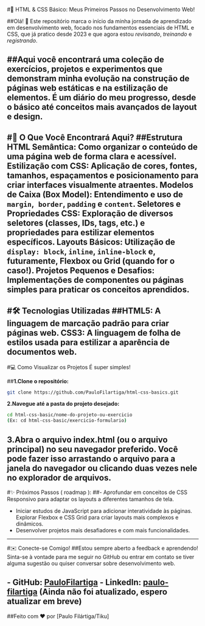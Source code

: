 #🚀 HTML & CSS Básico: Meus Primeiros Passos no Desenvolvimento Web!

##Olá! 👋 Este repositório marca o início da minha jornada de aprendizado em desenvolvimento web, focado nos fundamentos essenciais de HTML e CSS, que já pratico desde 2023 e que agora estou _revisando_, _treinando_ e _registrando_.

##Aqui você encontrará uma coleção de exercícios, projetos e experimentos que demonstram minha evolução na construção de páginas web estáticas e na estilização de elementos. É um diário do meu progresso, desde o básico até conceitos mais avançados de layout e design.
---
#🎯 O Que Você Encontrará Aqui?
##**Estrutura HTML Semântica:** Como organizar o conteúdo de uma página web de forma clara e acessível.
**Estilização com CSS:** Aplicação de cores, fontes, tamanhos, espaçamentos e posicionamento para criar interfaces visualmente atraentes.
**Modelos de Caixa (Box Model):** Entendimento e uso de ```margin```,``` border```, ```padding``` e ```content```.
**Seletores e Propriedades CSS:** Exploração de diversos seletores (classes, IDs, tags, etc.) e propriedades para estilizar elementos específicos.
Layouts Básicos: Utilização de ```display: block```, ```inline```, ```inline-block``` e, futuramente, Flexbox ou Grid (quando for o caso!).
**Projetos Pequenos e Desafios:** Implementações de componentes ou páginas simples para praticar os conceitos aprendidos.
---
#🛠️ Tecnologias Utilizadas
##**HTML5:** A linguagem de marcação padrão para criar páginas web.
**CSS3:** A linguagem de folha de estilos usada para estilizar a aparência de documentos web.
---
#💻 Como Visualizar os Projetos
É super simples!

##**1.Clone o repositório:**

```Bash
git clone https://github.com/PauloFilartiga/html-css-basics.git
```
**2.Navegue até a pasta do projeto desejado:**

```Bash
cd html-css-basic/nome-do-projeto-ou-exercicio
(Ex: cd html-css-basic/exercicio-formulario)
```
**3.Abra o arquivo index.html (ou o arquivo principal) no seu navegador preferido.** Você pode fazer isso arrastando o arquivo para a janela do navegador ou clicando duas vezes nele no explorador de arquivos.
---
#✨ Próximos Passos ( roadmap ):
##- Aprofundar em conceitos de CSS Responsivo para adaptar os layouts a diferentes tamanhos de tela.
- Iniciar estudos de JavaScript para adicionar interatividade às páginas.
Explorar Flexbox e CSS Grid para criar layouts mais complexos e dinâmicos.
- Desenvolver projetos mais desafiadores e com mais funcionalidades.
---
#✉️ Conecte-se Comigo!
##Estou sempre aberto a feedback e aprendendo! Sinta-se à vontade para me seguir no GitHub ou entrar em contato se tiver alguma sugestão ou quiser conversar sobre desenvolvimento web.

**- GitHub:** [PauloFilartiga](https://github.com/PauloFilartiga)
**- LinkedIn:** [paulo-filartiga](https://www.linkedin.com/in/paulo-filartiga/) (Ainda não foi atualizado, espero atualizar em breve)
---
##Feito com ❤️ por [Paulo Filártiga/Tiku]